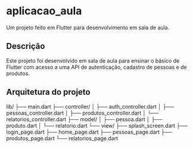 # aplicacao_aula

Um projeto feito em Flutter para desenvolvimento em sala de aula.

## Descrição

Este projeto foi desenvolvido em sala de aula para ensinar o básico de Flutter
com acesso a uma API de autenticação, cadastro de pessoas e de produtos.


## Arquitetura do projeto

lib/
├── main.dart
├── controller/
│   ├── auth_controller.dart
│   ├── pessoas_controller.dart
│   ├── produtos_controller.dart
│   └── relatorios_controller.dart
├── model/
│   ├── pessoa.dart
│   ├── produto.dart
│   └── relatorio.dart
└── view/
    ├── splash_screen.dart
    ├── login_page.dart
    ├── home_page.dart
    ├── pessoas_page.dart
    ├── produtos_page.dart
    └── relatorios_page.dart
